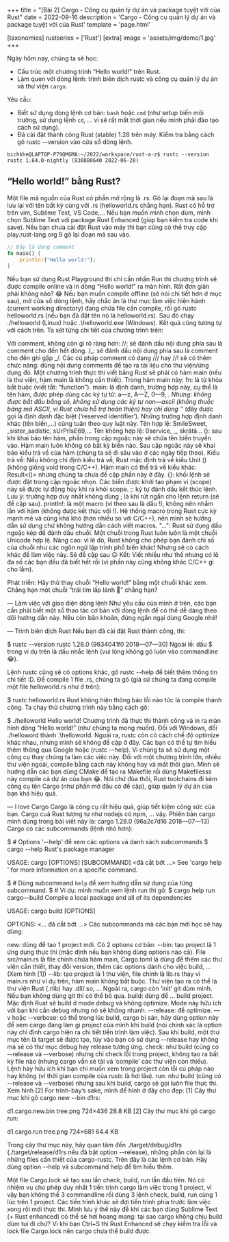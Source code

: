 +++
title = "[Bài 2] Cargo - Công cụ quản lý dự án và package tuyệt vời của Rust"
date = 2022-09-16
description = 'Cargo - Công cụ quản lý dự án và package tuyệt vời của Rust'
template = 'page.html'

[taxonomies]
rustseries = ['Rust']
[extra]
image = 'assets/img/demo/1.jpg'
+++

Ngày hôm nay, chúng ta sẽ học:

- Cấu trúc một chương trình “Hello world!” trên Rust.
- Làm quen với dòng lệnh: trình biên dịch rustc và công cụ quản lý dự án và thư viện `cargo`.

Yêu cầu:

- Biết sử dụng dòng lệnh cơ bản: `bash` hoặc `cmd` (như setup biến môi trường, sử dụng lệnh `cd`, … vì sẽ rất mất thời gian nếu mình phải đào tạo cách sử dụng).
- Đã cài đặt thành công Rust (stable) 1.28 trên máy. Kiểm tra bằng cách gõ rustc --version vào cửa sổ dòng lệnh.

```shell
bichkhe@LAPTOP-P79QMGMA:~/2022/workspace/rust-a-z$ rustc --version
rustc 1.64.0-nightly (830880640 2022-06-28)
```

## “Hello world!” bằng Rust?

Một file mã nguồn của Rust có phần mở rộng là .rs. Gõ lại đoạn mã sau là lưu lại với tên bất kỳ cùng với .rs (helloworld.rs chẳng hạn). Rust có hỗ trợ trên vim, Sublime Text, VS Code,… Nếu bạn muốn mình chọn dùm, mình chọn Sublime Text với package Rust Enhanced (giúp bạn kiểm tra code khi save).
Nếu bạn chưa cài đặt Rust vào máy thì bạn cũng có thể truy cập play.rust-lang.org 9 gõ lại đoạn mã sau vào.

```rust
// Đây là dòng comment
fn main() {
    println!("Hello world!");
}
```

Nếu bạn sử dụng Rust Playground thì chỉ cần nhấn Run thì chương trình sẽ được compile online và in dòng “Hello world!” ra màn hình. Rất đơn giản phải không nào? :joy:
Nếu bạn muốn compile offline (sẽ nói chi tiết hơn ở mục sau), mở cửa sổ dòng lệnh, hãy chắc ăn là thư mục làm việc hiện hành (current working directory) đang chứa file cần compile, rồi gõ rustc helloworld.rs (nếu bạn đã đặt tên nó là helloworld.rs). Sau đó chạy ./helloworld (Linux) hoặc .\helloworld.exe (Windows). Kết quả cũng tương tự với cách trên.
Ta xét từng chi tiết của chương trình trên:

Với comment, không còn gì rõ ràng hơn:
//: sẽ đánh dấu nội dung phía sau là comment cho đến hết dòng.
/_: sẽ đánh dấu nội dung phía sau là comment cho đến ghi gặp _/.
Các cú pháp comment có dạng /// hay //! sẽ có thêm chức năng: dùng nội dung comments để tạo ra tài liệu cho thư viện/ứng dụng đó.
Một chương trình thực thi viết bằng Rust sẽ phải có hàm main (nếu là thư viện, hàm main là không cần thiết). Trong hàm main này:
fn: là từ khóa bắt buộc (viết tắt: “function”).
main: là định danh, trường hợp này, cụ thể là tên hàm, được phép dùng các ký tự từ: a—z, A—Z, 0—9, _. Nhưng: không được bắt đầu bằng số, không sử dụng các ký tự non—ascii (không thuộc bảng mã ASCII, vì Rust chưa hỗ trợ hoàn thiện) hay chỉ dùng ‘_’ (đây được gọi là định danh đặc biệt (‘reserved identifier’). Những trường hợp định danh khác (tên biến,…) cũng tuân theo quy luật này.
Tên hợp lệ: SmileSweet, _sister_sadistic, sUrPrIsE69,…
Tên không hợp lệ: 0service, _, skrâtâ…
(): sau khi khai báo tên hàm, phần trong cặp ngoặc này sẽ chứa tên biến truyền vào. Hàm main luôn không có bất kỳ biến nào. Sau cặp ngoặc này sẽ khai báo kiểu trả về của hàm (chúng ta sẽ đi sâu vào ở các ngày tiếp theo).
Kiểu trả về: Nếu không chỉ định kiểu trả về, Rust mặc định trả về kiểu Unit () (không giống void trong C/C++). Hàm main có thể trả về kiểu khác: Result<()> nhưng chúng ta chưa đề cập phần này ở đây.
{}: khối lệnh sẽ được đặt trong cặp ngoặc nhọn. Các biến được khởi tạo phạm vi (scope) này sẽ được tự động hủy khi ra khỏi scope.
;: ký tự đánh dấu kết thúc lệnh. Lưu ý: trường hợp duy nhất không dùng ; là khi rút ngắn cho lệnh return (sẽ đề cập sau).
println!: là một macro (vì theo sau là dấu !), không nên nhầm lẫn với hàm (không được kết thúc với !). Hệ thống macro trong Rust cực kỳ mạnh mẽ và cũng khá khó (hơn nhiều so với C/C++), nên mình sẽ hướng dẫn sử dụng chứ không hướng dẫn cách viết macros.
"...": Rust sử dụng dấu ngoặc kép để đánh dấu chuỗi. Một chuỗi trong Rust luôn luôn là một chuỗi Unicode hợp lệ. Nâng cao: vì lẽ đó, Rust không cho phép bạn đánh chỉ số của chuỗi như các ngôn ngữ lập trình phổ biến khác! Nhưng sẽ có cách khác để làm việc này. Sẽ đề cập sau :stuck_out_tongue:
Kết: Viết nhiều như thế nhưng có lẽ đa số các bạn đều đã biết hết rồi (vì phần này cũng không khác C/C++ gì cho lắm).

Phát triển: Hãy thử thay chuỗi “Hello world!” bằng một chuỗi khác xem. Chẳng hạn một chuỗi “trái tim lấp lánh :sparkling_heart:” chẳng hạn?

— Làm việc với giao diện dòng lệnh
Như yêu cầu của mình ở trên, các bạn cần phải biết một số thao tác cơ bản với dòng lệnh để có thể dễ dàng theo dõi hướng dẫn này. Nếu còn băn khoăn, đừng ngần ngại dùng Google nhé!

— Trình biên dịch Rust
Nếu bạn đã cài đặt Rust thành công, thì:

$ rustc --version
rustc 1.28.0 (9634041f0 2018—07—30)
Ngoài lề: dấu $ trong ví dụ trên là dấu nhắc lệnh (vui lòng không gõ luôn vào commandline :joy:).

Lệnh rustc cũng sẽ có options khác, gõ rustc --help để biết thêm thông tin chi tiết :D. Để compile 1 file .rs, chúng ta gõ (giả sử chúng ta đang compile một file helloworld.rs như ở trên):

$ rustc helloworld.rs
Rust không hiện thông báo lỗi nào tức là compile thành công. Ta chạy thử chương trình này bằng cách gõ:

$ ./helloworld
Hello world!
Chương trình đã thực thi thành công và in ra màn hình dòng “Hello world!” (như chúng ta mong muốn). Đối với Windows, đổi ./helloword thành .\helloworld.
Ngoài ra, rustc còn có cách chế độ optimize khác nhau, nhưng mình sẽ không đề cập ở đây. Các bạn có thể tự tìm hiểu thêm thông qua Google hoặc (rustc --help). Vì chúng ta sẽ sử dụng một công cụ thay chúng ta làm các việc này.
Đối với một chương trình lớn, nhiều thư viện ngoài, compile bằng cách này không hay và mất thời gian. Mình sẽ hướng dẫn các bạn dùng CMake để tạo ra Makefile rồi dùng Makefilesss này compile cả dự án của bạn :joy:. Nói chứ đùa thôi, Rust toolchains đi kèm công cụ tên Cargo (như phần mở đầu có đề cập), giúp quản lý dự án của bạn khá hiệu quả.

— I love Cargo
Cargo là công cụ rất hiệu quả, giúp tiết kiệm công sức của bạn. Cargo cuả Rust tương tự như nodejs có npm, … vậy.
Phiên bản cargo mình dùng trong bài viết này là: cargo 1.28.0 (96a2c7d16 2018—07—13)
Cargo có các subcommands (lệnh nhỏ hơn):

$ # Options '--help' để xem các options và danh sách subcommands
$ cargo --help
Rust's package manager

USAGE:
cargo [OPTIONS] [SUBCOMMAND]
<đã cắt bớt ...>
See 'cargo help <command>' for more information on a specific command.

$ # Dùng subcommand `help` để xem hướng dẫn sử dụng của từng subcommand.
$ # Ví dụ: mình muốn xem lệnh run thì gõ:
$ cargo help run
cargo—build
Compile a local package and all of its dependencies

USAGE:
cargo build [OPTIONS]

OPTIONS:
<... đã cắt bớt ...>
Các subcommands mà các bạn mới học sẽ hay dùng:

new: dùng để tạo 1 project mới. Có 2 options cơ bản:
--bin: tạo project là 1 ứng dụng thực thi (mặc định nếu bạn không dùng options nào cả). File src/main.rs là file chính chứa hàm main, Cargo.toml là dùng để thêm các thư viện cần thiết, thay đổi version, thêm các options dành cho việc build, … (Xem hình [1])
--lib: tạo project là 1 thư viện, file chính là lib.rs thay vì main.rs như ví dụ trên, hàm main không bắt buộc. Thư viện tạo ra có thể là thư viện Rust (.rlib) hay .dll/.so, …
Ngoài ra, cargo còn ‘init’ git dùm mình. Nếu bạn không dùng git thì có thể bỏ qua.
build: dùng để … build project. Mặc định Rust sẽ build ở mode debug và không optimize. Mode này hữu ích với bạn khi cần debug nhưng nó sẽ không nhanh.
--release: để optimize.
—v hoặc --verbose: có thể trong lúc build, cargo bị sản, hãy dùng option này để xem cargo đang làm gì project của mình khi build (nói chính xác là option này chỉ định cargo hiện ra chi tiết tiến trình làm việc).
Sau khi build, một thư mục tên là target sẽ được tạo, tùy vào bạn có sử dụng --release hay không mà sẽ có thư mục debug hay release tương ứng.
check: như build (cũng có --release và --verbose) nhưng chỉ check lỗi trong project, không tạo ra bất kỳ file nào (nhưng cargo vẫn sẽ tải và ‘compile’ các thư viện còn thiếu). Lệnh hày hữu ích khi bạn chỉ muốn xem trong project còn lỗi cú pháp nào hay không (vì thời gian compile của rustc là hơi lâu).
run: như build (cũng có --release và --verbose) nhưng sau khi build, cargo sẽ gọi luôn file thực thi. Xem hình [2]
For trình-bày’s sake, mình để hình ở đây cho đẹp:
[1] Cây thư mục khi gõ cargo new --bin d1rs:

d1.cargo.new.bin tree.png
724×436 28.8 KB
[2] Cây thư mục khi gõ cargo run:

d1.cargo.run tree.png
724×681 64.4 KB

Trong cây thư mục này, hãy quan tâm đến ./target/debug/d1rs (./target/release/d1rs nếu đã bật option --release), những phần còn lại là những files cần thiết của cargo-rustc.
Trên đây là các lệnh cơ bản. Hãy dùng option --help và subcommand help để tìm hiểu thêm.

Một file Cargo.lock sẽ tạo sau lần check, build, run lần đầu tiên. Nó có nhiệm vụ cho phép duy nhất 1 tiến trình cargo làm việc trong 1 project, vì vậy bạn không thể 3 commandline rồi dùng 3 lệnh check, build, run cùng 1 lúc trên 1 project. Các tiến trình khác sẽ đợi tiến trình phía trước làm việc xong rồi mới thực thi.
Mình lưu ý thế này để khi các bạn dùng Sublime Text (+ Rust enhanced) có thể sẽ hơi hoang mang: tại sao cargo không chịu build dùm tui đi chứ? Vì khi bạn Ctrl+S thì Rust Enhanced sẽ chạy kiểm tra lỗi và lock file Cargo.lock nên cargo chưa thể build được.

```

```
